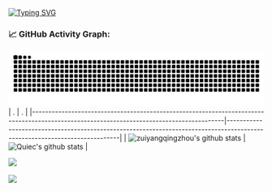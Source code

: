 
<!--   my-ticker -->    
[![Typing SVG](https://readme-typing-svg.herokuapp.com?color=%2336BCF7&center=true&vCenter=true&width=600&lines=Hi+there+👋,+I+am+Jack;+Welcome+to+My+Profile!;Over+6+years+of+programming+experience;Always+learning+new+things)](https://git.io/typing-svg)

<!--   GitHub stats graph -->
### 📈 GitHub Activity Graph:
<!-- [![zuiyangqingzhou's github activity graph](https://github-readme-activity-graph.cyclic.app/graph?username=zuiyangqingzhou&theme=github-compact)](https://github.com/zuiyangqingzhou/github-readme-activity-graph) -->
![zuiyangqingzhou's github activity graph](https://raw.githubusercontent.com/BEPb/BEPb/output/github-contribution-grid-snake.svg)
| .                                                                                                                                       | .                                                                                                                         |
|-----------------------------------------------------------------------------------------------------------------------------------------|---------------------------------------------------------------------------------------------------------------------------|
| ![zuiyangqingzhou's github stats](https://github-readme-stats.vercel.app/api?username=zuiyangqingzhou&show_icons=true&theme=radical&include_all_commits=true) | ![Quiec's github stats](https://github-readme-stats.vercel.app/api/top-langs/?username=zuiyangqingzhou&theme=radical&layout=compact) |

<img src="https://github-readme-streak-stats.herokuapp.com/?user=zuiyangqingzhou"></img>

<!--   profile-green-animate -->
![](./profile-3d-contrib/profile-green-animate.svg)

